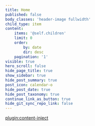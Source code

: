 ```yaml
---
title: Home
published: false
body_classes: 'header-image fullwidth'
child_type: item
content:
    items: '@self.children'
    limit: 0
    order:
        by: date
        dir: desc
    pagination: '1'
visible: true
hero_scroll: false
hide_page_title: true
show_sidebar: true
hide_post_summary: true
post_icon: calendar-o
hide_post_date: true
hide_post_taxonomy: true
continue_link_as_button: true
hide_git_sync_repo_link: false
---
```


[plugin:content-inject](/edci335-may-2020/home/_important-reminders)
